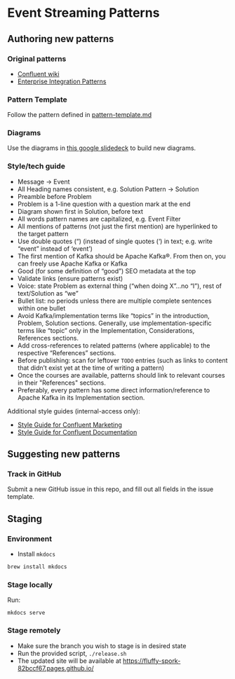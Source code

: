 # Event Streaming Patterns

## Authoring new patterns

### Original patterns
- [Confluent wiki](https://confluentinc.atlassian.net/wiki/spaces/PM/pages/940376652/Event+Streaming+Patterns+POC)
- [Enterprise Integration Patterns](https://www.enterpriseintegrationpatterns.com)

### Pattern Template
Follow the pattern defined in [pattern-template.md](pattern-template.md)

### Diagrams
Use the diagrams in [this google slidedeck](https://docs.google.com/presentation/d/1Zf256Z6fBvre3uclIbmxXsDpnTIxiBX66b13pHbGIYc/edit?usp=sharing) to build new diagrams.

### Style/tech guide

- Message → Event
- All Heading names consistent, e.g. Solution Pattern → Solution
- Preamble before Problem
- Problem is a 1-line question with a question mark at the end
- Diagram shown first in Solution, before text
- All words pattern names are capitalized, e.g. Event Filter
- All mentions of patterns (not just the first mention) are hyperlinked to the target pattern 
- Use double quotes (“) (instead of single quotes (‘) in text; e.g. write “event” instead of ‘event’)
- The first mention of Kafka should be Apache Kafka®. From then on, you can freely use Apache Kafka or Kafka
- Good (for some definition of “good”) SEO metadata at the top
- Validate links (ensure patterns exist)
- Voice: state Problem as external thing (“when doing X”...no “I”), rest of text/Solution as “we”
- Bullet list: no periods unless there are multiple complete sentences within one bullet
- Avoid Kafka/implementation terms like “topics” in the introduction, Problem, Solution sections. Generally, use implementation-specific terms like “topic” only in the Implementation, Considerations, References sections.
- Add cross-references to related patterns (where applicable) to the respective “References” sections.
- Before publishing: scan for leftover `TODO` entries (such as links to content that didn’t exist yet at the time of writing a pattern)
- Once the courses are available, patterns should link to relevant courses in their "References" sections.
- Preferably, every pattern has some direct information/reference to Apache Kafka in its Implementation section.

Additional style guides (internal-access only):

- [Style Guide for Confluent Marketing](https://confluentinc.atlassian.net/wiki/spaces/GM/pages/707101991/Style+Guide+for+Confluent+Marketing)
- [Style Guide for Confluent Documentation](https://confluentinc.atlassian.net/wiki/spaces/DOC/pages/161743785/Style+Guide+for+Confluent+Documentation)

## Suggesting new patterns

### Track in GitHub
Submit a new GitHub issue in this repo, and fill out all fields in the issue template.

## Staging

### Environment
- Install `mkdocs`

```bash
brew install mkdocs
```

### Stage locally
Run:

```
mkdocs serve
```

### Stage remotely
- Make sure the branch you wish to stage is in desired state
- Run the provided script, `./release.sh`
- The updated site will be available at https://fluffy-spork-82bccf67.pages.github.io/
